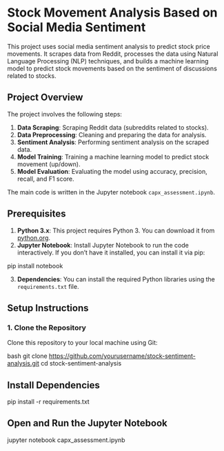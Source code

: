 # Stock Movement Analysis Based on Social Media Sentiment

This project uses social media sentiment analysis to predict stock price movements. It scrapes data from Reddit, processes the data using Natural Language Processing (NLP) techniques, and builds a machine learning model to predict stock movements based on the sentiment of discussions related to stocks.

## Project Overview

The project involves the following steps:
1. **Data Scraping**: Scraping Reddit data (subreddits related to stocks).
2. **Data Preprocessing**: Cleaning and preparing the data for analysis.
3. **Sentiment Analysis**: Performing sentiment analysis on the scraped data.
4. **Model Training**: Training a machine learning model to predict stock movement (up/down).
5. **Model Evaluation**: Evaluating the model using accuracy, precision, recall, and F1 score.

The main code is written in the Jupyter notebook `capx_assessment.ipynb`.


## Prerequisites

1. **Python 3.x**: This project requires Python 3. You can download it from [python.org](https://www.python.org/).
2. **Jupyter Notebook**: Install Jupyter Notebook to run the code interactively. If you don’t have it installed, you can install it via pip:
   
pip install notebook


3. **Dependencies**: You can install the required Python libraries using the `requirements.txt` file.

## Setup Instructions

### 1. Clone the Repository

Clone this repository to your local machine using Git:

bash
git clone https://github.com/yourusername/stock-sentiment-analysis.git
cd stock-sentiment-analysis

## Install Dependencies

pip install -r requirements.txt

## Open and Run the Jupyter Notebook

jupyter notebook capx_assessment.ipynb

